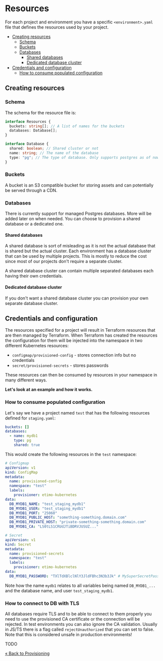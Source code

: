 # Resources

For each project and environment you have a specific `<environment>.yaml` file that defines the resources used by your project.

<!-- vscode-markdown-toc -->

- [Creating resources](#creating-resources)
  - [Schema](#schema)
  - [Buckets](#buckets)
  - [Databases](#databases)
    - [Shared databases](#shared-databases)
    - [Dedicated database cluster](#dedicated-database-cluster)
- [Credentials and configuration](#credentials-and-configuration)
  - [How to consume populated configuration](#how-to-consume-populated-configuration)

<!-- vscode-markdown-toc-config
	numbering=false
	autoSave=true
	/vscode-markdown-toc-config -->
<!-- /vscode-markdown-toc -->

## <a name='creating-resources'></a>Creating resources

### <a name='schema'></a>Schema

The schema for the resource file is:

```ts
interface Resources {
  buckets: string[]; // A list of names for the buckets
  databases: Database[];
}

interface Database {
  shared: boolean; // Shared cluster or not
  name: string; // The name of the database
  type: "pg"; // The type of database. Only supports postgres as of now
}
```

### <a name='buckets'></a>Buckets

A bucket is an S3 compatible bucket for storing assets and can potentially be served through a CDN.

### <a name='databases'></a>Databases

There is currently support for managed Postgres databases. More will be added later on when needed. You can choose to provision a shared database or a dedicated one.

#### <a name='shared-databases'></a>Shared databases

A shared database is sort of misleading as it is not the actual database that is shared but the actual cluster. Each environment has a database cluster that can be used by multiple projects. This is mostly to reduce the cost since most of our projects don't require a separate cluster.

A shared database cluster can contain multiple separated databases each having their own credentials.

#### <a name='dedicated-database-cluster'></a>Dedicated database cluster

If you don't want a shared database cluster you can provision your own separate database cluster.

## <a name='credentials-and-configuration'></a>Credentials and configuration

The resources specified for a project will result in Terraform resources that are then managed by Terraform. When Terraform has created the resources the configuration for them will be injected into the namespace in two different Kubernetes resources:

- `configmap/provisioned-config` - stores connection info but no credentials
- `secret/provisioned-secrets` - stores passwords

These resources can then be consumed by resources in your namespace in many different ways.

**Let's look at an example and how it works.**

### <a name='how-to-consume-populated-configuration'></a>How to consume populated configuration

Let's say we have a project named `test` that has the following resources defined for `staging.yaml`:

```yaml
buckets: []
databases:
  - name: mydb1
    type: pg
    shared: true
```

This would create the following resources in the `test` namespace:

```yaml
# Configmap
apiVersion: v1
kind: ConfigMap
metadata:
  name: provisioned-config
  namespace: "test"
  labels:
    provisioner: etimo-kubernetes
data:
  DB_MYDB1_NAME: "test_staging_mydb1"
  DB_MYDB1_USER: "test_staging_mydb1"
  DB_MYDB1_PORT: "25060"
  DB_MYDB1_PUBLIC_HOST: "something-something.domain.com"
  DB_MYDB1_PRIVATE_HOST: "private-something-something.domain.com"
  DB_MYDB1_CA: "LS0tLS1CRUdJTiBDRVJUSUZ..."
```

```yaml
# Secret
apiVersion: v1
kind: Secret
metadata:
  name: provisioned-secrets
  namespace: "test"
  labels:
    provisioner: etimo-kubernetes
data:
  DB_MYDB1_PASSWORD: "TXlTdXBlclNlY3JldFBhc3N3b3Jk" # MySuperSecretPassword
```

Note how the name `mydb1` relates to all variables being named `DB_MYDB1_...` and the database name, and user `test_staging_mydb1`.

### How to connect to DB with TLS

All databases require TLS and to be able to connect to them properly you need to use the provisioned CA certificate or the connection will be rejected. In test environments you can also ignore the CA validation. Usually in JS/TS there is a flag called `rejectUnauthorized` that you can set to false. Note that this is considered unsafe in production environments!

TODO

[« Back to Provisioning](./Provisioning.md#commit,-push-and-create-a-pr)
